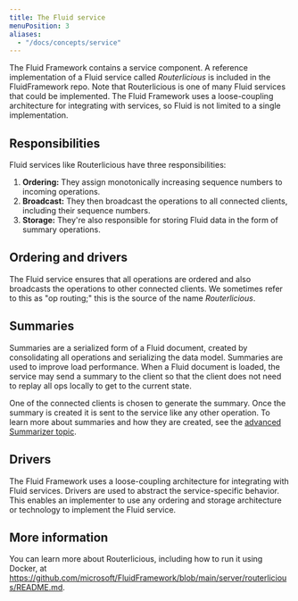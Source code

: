 ```yaml
---
title: The Fluid service
menuPosition: 3
aliases:
  - "/docs/concepts/service"
---
```


The Fluid Framework contains a service component. A reference implementation of a Fluid service called *Routerlicious* is
included in the FluidFramework repo. Note that Routerlicious is one of many Fluid services that could be implemented.
The Fluid Framework uses a loose-coupling architecture for integrating with services, so Fluid is not limited to a single
implementation.


## Responsibilities

Fluid services like Routerlicious have three responsibilities:

1. **Ordering:** They assign monotonically increasing sequence numbers to incoming operations.
1. **Broadcast:** They then broadcast the operations to all connected clients, including their sequence numbers.
1. **Storage:** They're also responsible for storing Fluid data in the form of summary operations.


## Ordering and drivers

The Fluid service ensures that all operations are ordered and also broadcasts the operations to other connected clients.
We sometimes refer to this as "op routing;" this is the source of the name *Routerlicious*.


## Summaries

Summaries are a serialized form of a Fluid document, created by consolidating all operations and serializing the data
model. Summaries are used to improve load performance. When a Fluid document is loaded, the service may send a summary
to the client so that the client does not need to replay all ops locally to get to the current state.

One of the connected clients is chosen to generate the summary. Once the summary is created it is sent to the service
like any other operation. To learn more about summaries and how they are created, see the [advanced Summarizer
topic](../advanced/summarizer.md).


## Drivers

The Fluid Framework uses a loose-coupling architecture for integrating with Fluid services. Drivers are used to abstract
the service-specific behavior. This enables an implementer to use any ordering and storage architecture or technology to
implement the Fluid service.


## More information

You can learn more about Routerlicious, including how to run it using Docker, at
<https://github.com/microsoft/FluidFramework/blob/main/server/routerlicious/README.md>.
